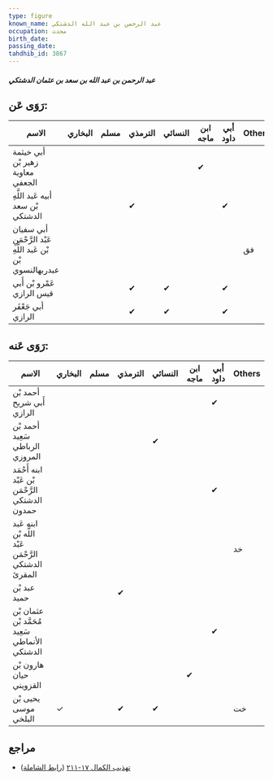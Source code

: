 ```yaml
---
type: figure
known_name: عبد الرحمن بن عبد الله الدشتكي
occupation: محدث
birth_date:
passing_date:
tahdhib_id: 3867
---
```

##### عبد الرحمن بن عبد الله بن سعد بن عثمان الدشتكي

## رَوَى عَن:
| الاسم                                                         | البخاري | مسلم | الترمذي | النسائي | ابن ماجه | أبي داود | Others |
| ------------------------------------------------------------- | ------- | ---- | ------- | ------- | -------- | -------- | ------ |
| أبي خيثمة زهير بْن معاوية الجعفي                              |         |      |         |         | ✔        |          |        |
| أبيه عَبد اللَّهِ بْن سعد الدشتكي                             |         |      | ✔       |         |          | ✔        |        |
| أبي سفيان عَبْد الرَّحْمَنِ بْن عَبد اللَّهِ بْن عبدربهالنسوي |         |      |         |         |          |          | فق     |
| عَمْرو بْن أَبي قيس الرازي                                    |         |      | ✔       | ✔       |          | ✔        |        |
| أبي جَعْفَر الرازي                                            |         |      | ✔       | ✔       |          | ✔        |        |
## رَوَى عَنه:
| الاسم                                                | البخاري | مسلم | الترمذي | النسائي | ابن ماجه | أبي داود | Others |
| ---------------------------------------------------- | ------- | ---- | ------- | ------- | -------- | -------- | ------ |
| أحمد بْن أَبي شريح الرازي                            |         |      |         |         |          | ✔        |        |
| أحمد بْن سَعِيد الرباطي المروزي                      |         |      |         | ✔       |          |          |        |
| ابنه أَحْمَد بْن عَبْد الرَّحْمَن الدشتكي حمدون      |         |      |         |         |          | ✔        |        |
| ابنه عَبد اللَّه بْن عَبْد الرَّحْمَن الدشتكي المقرئ |         |      |         |         |          |          | خد     |
| عبد بْن حميد                                         |         |      | ✔       |         |          |          |        |
| عثمان بْن مُحَمَّد بْن سَعِيد الأنماطي الدشتكي       |         |      |         |         |          | ✔        |        |
| هارون بْن حيان القزويني                              |         |      |         |         | ✔        |          |        |
| يحيى بْن موسى البلخي                                 | ✓       |      | ✔       | ✔       |          |          | خت     |
## مراجع
- [تهذيب الكمال ١٧-٢١١](obsidian://open?vault=Tahdhib-al-Kamal&file=Figures/٣٨٦٧-عبد%20الرحمن%20بن%20عبد%20الله%20بن%20سعد%20بن%20عثمان%20الدشتكي) ([رابط الشاملة](https://shamela.ws/book/3722/8761))